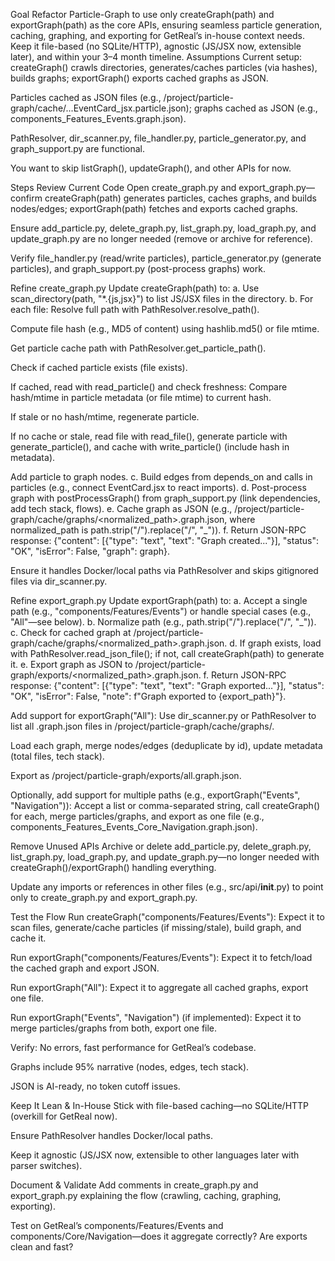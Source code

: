 Goal
Refactor Particle-Graph to use only createGraph(path) and exportGraph(path) as the core APIs, ensuring seamless particle generation, caching, graphing, and exporting for GetReal’s in-house context needs. Keep it file-based (no SQLite/HTTP), agnostic (JS/JSX now, extensible later), and within your 3–4 month timeline.
Assumptions
Current setup: createGraph() crawls directories, generates/caches particles (via hashes), builds graphs; exportGraph() exports cached graphs as JSON.

Particles cached as JSON files (e.g., /project/particle-graph/cache/...EventCard_jsx.particle.json); graphs cached as JSON (e.g., components_Features_Events.graph.json).

PathResolver, dir_scanner.py, file_handler.py, particle_generator.py, and graph_support.py are functional.

You want to skip listGraph(), updateGraph(), and other APIs for now.

Steps
Review Current Code
Open create_graph.py and export_graph.py—confirm createGraph(path) generates particles, caches graphs, and builds nodes/edges; exportGraph(path) fetches and exports cached graphs.

Ensure add_particle.py, delete_graph.py, list_graph.py, load_graph.py, and update_graph.py are no longer needed (remove or archive for reference).

Verify file_handler.py (read/write particles), particle_generator.py (generate particles), and graph_support.py (post-process graphs) work.

Refine create_graph.py
Update createGraph(path) to:
a. Use scan_directory(path, "*.{js,jsx}") to list JS/JSX files in the directory.
b. For each file:
Resolve full path with PathResolver.resolve_path().

Compute file hash (e.g., MD5 of content) using hashlib.md5() or file mtime.

Get particle cache path with PathResolver.get_particle_path().

Check if cached particle exists (file exists).

If cached, read with read_particle() and check freshness:
Compare hash/mtime in particle metadata (or file mtime) to current hash.

If stale or no hash/mtime, regenerate particle.

If no cache or stale, read file with read_file(), generate particle with generate_particle(), and cache with write_particle() (include hash in metadata).

Add particle to graph nodes.
c. Build edges from depends_on and calls in particles (e.g., connect EventCard.jsx to react imports).
d. Post-process graph with postProcessGraph() from graph_support.py (link dependencies, add tech stack, flows).
e. Cache graph as JSON (e.g., /project/particle-graph/cache/graphs/<normalized_path>.graph.json, where normalized_path is path.strip("/").replace("/", "_")).
f. Return JSON-RPC response: {"content": [{"type": "text", "text": "Graph created..."}], "status": "OK", "isError": False, "graph": graph}.

Ensure it handles Docker/local paths via PathResolver and skips gitignored files via dir_scanner.py.

Refine export_graph.py
Update exportGraph(path) to:
a. Accept a single path (e.g., "components/Features/Events") or handle special cases (e.g., "All"—see below).
b. Normalize path (e.g., path.strip("/").replace("/", "_")).
c. Check for cached graph at /project/particle-graph/cache/graphs/<normalized_path>.graph.json.
d. If graph exists, load with PathResolver.read_json_file(); if not, call createGraph(path) to generate it.
e. Export graph as JSON to /project/particle-graph/exports/<normalized_path>.graph.json.
f. Return JSON-RPC response: {"content": [{"type": "text", "text": "Graph exported..."}], "status": "OK", "isError": False, "note": f"Graph exported to {export_path}"}.

Add support for exportGraph("All"):
Use dir_scanner.py or PathResolver to list all .graph.json files in /project/particle-graph/cache/graphs/.

Load each graph, merge nodes/edges (deduplicate by id), update metadata (total files, tech stack).

Export as /project/particle-graph/exports/all.graph.json.

Optionally, add support for multiple paths (e.g., exportGraph("Events", "Navigation")):
Accept a list or comma-separated string, call createGraph() for each, merge particles/graphs, and export as one file (e.g., components_Features_Events_Core_Navigation.graph.json).

Remove Unused APIs
Archive or delete add_particle.py, delete_graph.py, list_graph.py, load_graph.py, and update_graph.py—no longer needed with createGraph()/exportGraph() handling everything.

Update any imports or references in other files (e.g., src/api/__init__.py) to point only to create_graph.py and export_graph.py.

Test the Flow
Run createGraph("components/Features/Events"):
Expect it to scan files, generate/cache particles (if missing/stale), build graph, and cache it.

Run exportGraph("components/Features/Events"):
Expect it to fetch/load the cached graph and export JSON.

Run exportGraph("All"):
Expect it to aggregate all cached graphs, export one file.

Run exportGraph("Events", "Navigation") (if implemented):
Expect it to merge particles/graphs from both, export one file.

Verify:
No errors, fast performance for GetReal’s codebase.

Graphs include 95% narrative (nodes, edges, tech stack).

JSON is AI-ready, no token cutoff issues.

Keep It Lean & In-House
Stick with file-based caching—no SQLite/HTTP (overkill for GetReal now).

Ensure PathResolver handles Docker/local paths.

Keep it agnostic (JS/JSX now, extensible to other languages later with parser switches).

Document & Validate
Add comments in create_graph.py and export_graph.py explaining the flow (crawling, caching, graphing, exporting).

Test on GetReal’s components/Features/Events and components/Core/Navigation—does it aggregate correctly? Are exports clean and fast?

